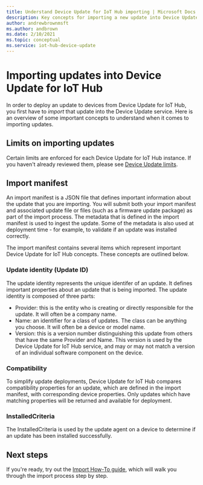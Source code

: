 ```yaml
---
title: Understand Device Update for IoT Hub importing | Microsoft Docs
description: Key concepts for importing a new update into Device Update for IoT Hub.
author: andrewbrownmsft
ms.author: andbrown
ms.date: 2/10/2021
ms.topic: conceptual
ms.service: iot-hub-device-update
---
```


# Importing updates into Device Update for IoT Hub
In order to deploy an update to devices from Device Update for IoT Hub, you first have to _import_ that update into the Device Update service. Here is an overview of some important concepts to understand when it comes to importing updates.

## Limits on importing updates
Certain limits are enforced for each Device Update for IoT Hub instance. If you haven't already reviewed them, please see [Device Update limits](./device-update-limits.md).

## Import manifest

An import manifest is a JSON file that defines important information about the update that you are importing. You will submit both your import manifest and associated update file or files (such as a firmware update package) as part of the import process. The metadata that is defined in the import manifest is used to ingest the update. Some of the metadata is also used at deployment time - for example, to validate if an update was installed correctly.

The import manifest contains several items which represent important Device Update for IoT Hub concepts. These concepts are outlined below.

### Update identity (Update ID)

The update identity represents the unique identifer of an update. It defines important properties about an update that is being imported. The update identity is composed of three parts:
* Provider: this is the entity who is creating or directly responsible for the update. It will often be a company name.
* Name: an identifier for a class of updates. The class can be anything you choose. It will often be a device or model name.
* Version: this is a version number distinguishing this update from others that have the same Provider and Name. This version is used by the Device Update for IoT Hub service, and may or may not match a version of an individual software component on the device. 

### Compatibility

To simplify update deployments, Device Update for IoT Hub compares compatibility properties for an update, which are defined in the import manifest, with corresponding device properties. Only updates which have matching properties will be returned and available for deployment.

### InstalledCriteria

The InstalledCriteria is used by the update agent on a device to determine if an update has been installed successfully.


## Next steps

If you're ready, try out the [Import How-To guide](./import-update.md), which will walk you through the import process step by step.


